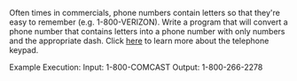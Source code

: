 <div class="md"><p>Often times in commercials, phone numbers contain letters so that they're easy to remember (e.g. 1-800-VERIZON). Write a program that will convert a phone number that contains letters into a phone number with only numbers and the appropriate dash. Click <a href="http://en.wikipedia.org/wiki/Telephone_keypad">here</a> to learn more about the telephone keypad.</p>
<p>Example Execution: 
Input: 1-800-COMCAST 
Output: 1-800-266-2278</p>
</div>
